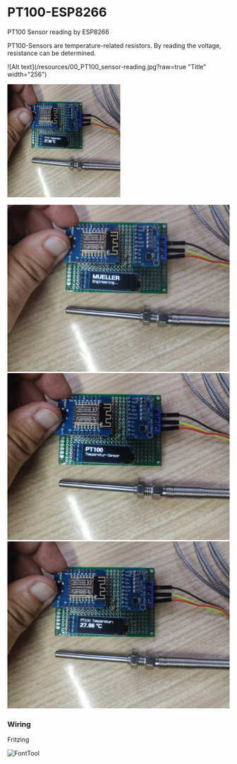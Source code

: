 # PT100-ESP8266
PT100 Sensor reading by ESP8266

PT100-Sensors are temperature-related resistors. By reading the voltage, resistance can be determined.

![Alt text](/resources/00_PT100_sensor-reading.jpg?raw=true "Title" width="256")


<img src="/resources/00_PT100_sensor-reading.jpg" width="256" height="256" title="Github Logo">


<p float="left">
  <img src="/resources/00_PT100_intro-logo.jpg" />
  <img src="/resources/00_PT100_intro-description.jpg" /> 
  <img src="/resources/00_PT100_sensor-reading.jpg" />
</p>




### Wiring

Fritzing


![FontTool](https://github.com/squix78/esp8266-oled-ssd1306/raw/master/resources/FontTool.png)
